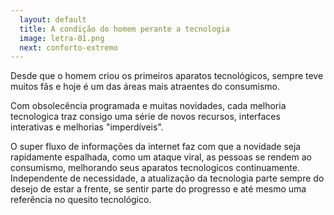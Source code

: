 ```yaml
---
  layout: default
  title: A condição do homem perante a tecnologia
  image: letra-01.png
  next: conforto-extremo
---
```


Desde que o homem criou os primeiros aparatos tecnológicos, sempre teve muitos fãs e hoje é um das áreas mais atraentes do consumismo.

Com obsolecência programada e muitas novidades, cada melhoria tecnologica traz consigo uma série de novos recursos, interfaces interativas e melhorias "imperdíveis".

O super fluxo de informações da internet faz com que a novidade seja rapidamente espalhada, como um ataque viral, as pessoas se rendem ao consumismo, melhorando seus aparatos tecnologicos continuamente. Independente de necessidade, a atualização da tecnologia parte sempre do desejo de estar a frente, se sentir parte do progresso e até mesmo uma referência no quesito tecnológico.

